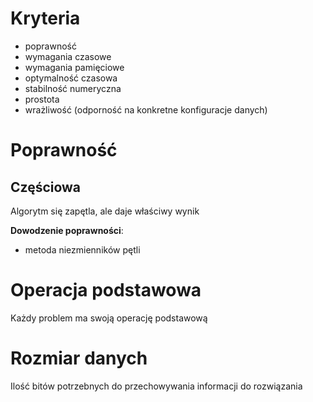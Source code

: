 # Kryteria
- poprawność
- wymagania czasowe
- wymagania pamięciowe 
- optymalność czasowa
- stabilność numeryczna
- prostota
- wrażliwość (odporność na konkretne konfiguracje danych)
# Poprawność
## Częściowa
Algorytm się zapętla, ale daje właściwy wynik

**Dowodzenie poprawności**:
- metoda niezmienników pętli

# Operacja podstawowa
Każdy problem ma swoją operację podstawową
# Rozmiar danych
Ilość bitów potrzebnych do przechowywania informacji do rozwiązania
